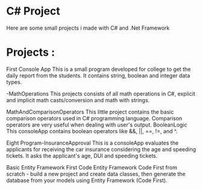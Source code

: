 # C# Project
Here are some small projects i made with C# and .Net Framework
# Projects :
First Console App
This is a small program developed for college to get the daily report from the students. It contains string, boolean and integer data types.

-MathOperations
This projects consists of all math operations in C#, explicit and implicit math casts/conversion and math with strings.

MathAndComparisonOperators
This little project contains the basic comparison operators used in C# programming language. Comparison operators are very useful when dealing with user's output.
BooleanLogic
This consoleApp contains boolean operators like &&, ||, ==, !=, and ^.

Eight Program-InsuranceApproval
This is a consoleApp evaluates the applicants for receiving the car insurance considering the age and speeding tickets. It asks the applicant's age, DUI and speeding tickets.

Basic Entity Framework First Code
Entity Framework Code First from scratch - build a new project and create data classes, then generate the database from your models using Entity Framework (Code First).
